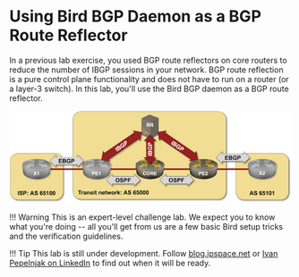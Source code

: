 # Using Bird BGP Daemon as a BGP Route Reflector

In a previous lab exercise, you used BGP route reflectors on core routers to reduce the number of IBGP sessions in your network. BGP route reflection is a pure control plane functionality and does not have to run on a router (or a layer-3 switch). In this lab, you'll use the Bird BGP daemon as a BGP route reflector.

![Lab topology](topology-bird-rr.png)

!!! Warning
    This is an expert-level challenge lab. We expect you to know what you're doing -- all you'll get from us are a few basic Bird setup tricks and the verification guidelines.

!!! Tip
    This lab is still under development. Follow [blog.ipspace.net](https://blog.ipspace.net/) or [Ivan Pepelnjak on LinkedIn](https://www.linkedin.com/in/ivanpepelnjak/) to find out when it will be ready.